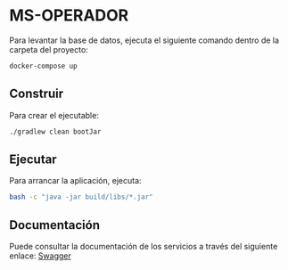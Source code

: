 # MS-OPERADOR

Para levantar la base de datos, ejecuta el siguiente comando dentro de la carpeta del proyecto:

```bash
docker-compose up
```
## Construir 

Para crear el ejecutable:

```bash
./gradlew clean bootJar
``` 

## Ejecutar
Para arrancar la aplicación, ejecuta:

```bash
bash -c "java -jar build/libs/*.jar"
``` 

## Documentación

Puede consultar la documentación de los servicios a través del siguiente enlace: [Swagger](http://localhost:8080/docs/swagger-ui/index.html)
